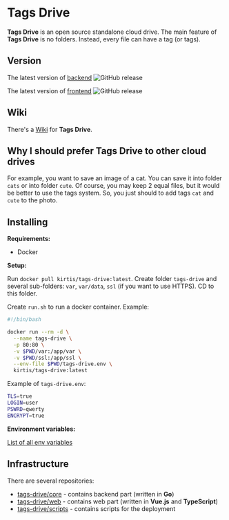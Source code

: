 # Tags Drive

**Tags Drive** is an open source standalone cloud drive. The main feature of **Tags Drive** is no folders. Instead, every file can have a tag (or tags).

## Version

The latest version of [backend](https://github.com/tags-drive/core) ![GitHub release](https://img.shields.io/github/release/tags-drive/core.svg)

The latest version of [frontend](https://github.com/tags-drive/web) ![GitHub release](https://img.shields.io/github/release/tags-drive/web.svg)

## Wiki

There's a [Wiki](WIKI.md) for **Tags Drive**.

## Why I should prefer Tags Drive to other cloud drives

For example, you want to save an image of a cat. You can save it into folder `cats` or into folder `cute`. Of course, you may keep 2 equal files, but it would be better to use the tags system. So, you just should to add tags `cat` and `cute` to the photo.

## Installing

**Requirements:**

- Docker

**Setup:**

Run `docker pull kirtis/tags-drive:latest`. Create folder `tags-drive` and several sub-folders: `var`, `var/data`, `ssl` (if you want to use HTTPS). CD to this folder.

Create `run.sh` to run a docker container. Example:

```sh
#!/bin/bash

docker run --rm -d \
  --name tags-drive \
  -p 80:80 \
  -v $PWD/var:/app/var \
  -v $PWD/ssl:/app/ssl \
  --env-file $PWD/tags-drive.env \
  kirtis/tags-drive:latest
```

Example of `tags-drive.env`:

```bash
TLS=true
LOGIN=user
PSWRD=qwerty
ENCRYPT=true
```

**Environment variables:**

[List of all env variables](https://github.com/tags-drive/core#environment-variables)

## Infrastructure

There are several repositories:

- [tags-drive/core](https://github.com/tags-drive/core) - contains backend part (written in **Go**)
- [tags-drive/web](https://github.com/tags-drive/web) - contains web part (written in **Vue.js** and **TypeScript**)
- [tags-drive/scripts](https://github.com/tags-drive/scripts) - contains scripts for the deployment
